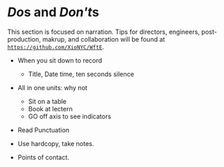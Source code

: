 # *Do*s and *Don't*s
This section is focused on narration.  Tips for directors, engineers, post-production, makrup, and collaboration will be found at [`https://github.com/XioNYC/WftE`](https://github.com/XioNYC).

* When you sit down to record

	* Title, Date time, ten seconds silence

* All in one units: why not

	* Sit on a table
	* Book at lectern
	* GO off axis to see indicators

* Read Punctuation

* Use hardcopy, take notes.

* Points of contact.